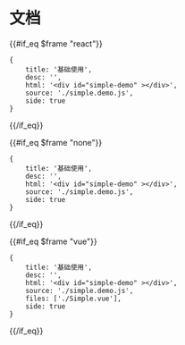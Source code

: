 # 文档


{{#if_eq $frame "react"}}

````code
{
    title: '基础使用',
    desc: '',
    html: '<div id="simple-demo" ></div>',
    source: './simple.demo.js',
    side: true
}
````

{{/if_eq}}

{{#if_eq $frame "none"}}

````code
{
    title: '基础使用',
    desc: '',
    html: '<div id="simple-demo" ></div>',
    source: './simple.demo.js',
    side: true
}
````

{{/if_eq}}

{{#if_eq $frame "vue"}}

````code
{
    title: '基础使用',
    desc: '',
    html: '<div id="simple-demo" ></div>',
    source: './simple.demo.js',
    files: ['./Simple.vue'],
    side: true
}
````

{{/if_eq}}
